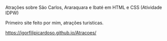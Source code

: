 Atrações sobre São Carlos, Araraquara e Ibaté em HTML e CSS (Atividade IDPW)

Primeiro site feito por mim, atrações turisticas.

https://igorfilipicardoso.github.io/Atracoes/

